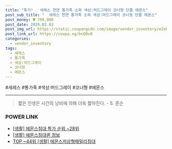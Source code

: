```yaml
--- 
title: "특가!   세레스 천연 통가죽 소파 색상:머드그레이 코너형 단품 에몬스" 
post_sub_title: "  세레스 천연 통가죽 소파 색상:머드그레이 코너형 단품 에몬스" 
post_money: ₩ 799,000 
post_date: 2020.02.02 
post_img_url: https://static.coupangcdn.com/image/vendor_inventory/e2e8/dddd832aa210463aff20937e01d7c1cee58aff075c7bb8ccc0511bf0aa8b.jpg 
post_link_url: https://coupa.ng/bnQ8xO 
categories: 
  - vendor_inventory 
tags: 
  - 세레스 
  - 통가죽 
  - 색상:머드그레이 
  - 코너형 
  - 에몬스 
--- 
```

  #세레스 #통가죽 #색상:머드그레이 #코너형 #에몬스 
<hr> 

> 짧은 인생은 시간의 낭비에 의해 더욱 짧아진다. - S. 존슨   


### POWER LINK

* <a href="https://blog.naver.com/sakai111/221783530322" target="_blank"> [생활] 에몬스침대 특가 순위 ~28위</a>
* <a href="https://blog.naver.com/sakai111/221758939083" target="_blank"> [생활] 에몬스침대퀸 정보 </a>
* <a href="https://blog.naver.com/an0733/221793189851" target="_blank"> TOP ~44위 [생활] 에몬스저상형패밀리침대</a>
